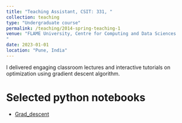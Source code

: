 ```yaml
---
title: "Teaching Assistant, CSIT: 331, "
collection: teaching
type: "Undergraduate course"
permalink: /teaching/2014-spring-teaching-1
venue: "FLAME University, Centre for Computing and Data Sciences
"
date: 2023-01-01
location: "Pune, India"
---
```




I delivered engaging classroom lectures and interactive tutorials on optimization using gradient descent algorithm. 

Selected python notebooks
======

* [Grad_descent](https://colab.research.google.com/drive/1HvhUQCF3JJwdFpSRcNzrct5Xa0K8oB_U?usp=sharing)

